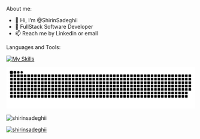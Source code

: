 About me:
- 👋 Hi, I’m @ShirinSadeghii
- 🌱 FullStack Software Developer 
- 📫 Reach me by Linkedin or email

Languages and Tools:

[![My Skills](https://skillicons.dev/icons?i=aws,html,css,scss,js,react,nodejs,express,mysql,netlify,postman,figma&perline=6&theme=light)](https://skillicons.dev)


<picture>
  <source media="(prefers-color-scheme: dark)" srcset="https://raw.githubusercontent.com/platane/platane/output/github-contribution-grid-snake-dark.svg">
  <source media="(prefers-color-scheme: light)" srcset="https://raw.githubusercontent.com/platane/platane/output/github-contribution-grid-snake.svg">
  <img alt="github contribution grid snake animation" src="https://raw.githubusercontent.com/platane/platane/output/github-contribution-grid-snake.svg">
</picture>

<p align="left"> <img src="https://komarev.com/ghpvc/?username=shirinsadeghii&label=Profile%20views&color=0e75b6&style=flat" alt="shirinsadeghii" /> </p>

<p align="left"> <a href="https://github.com/ryo-ma/github-profile-trophy"><img src="https://github-profile-trophy.vercel.app/?username=shirinsadeghii" alt="shirinsadeghii" /></a></p>

<!---
ShirinSadeghii/ShirinSadeghii is a ✨ special ✨ repository because its `README.md` (this file) appears on your GitHub profile.
You can click the Preview link to take a look at your changes.
--->
